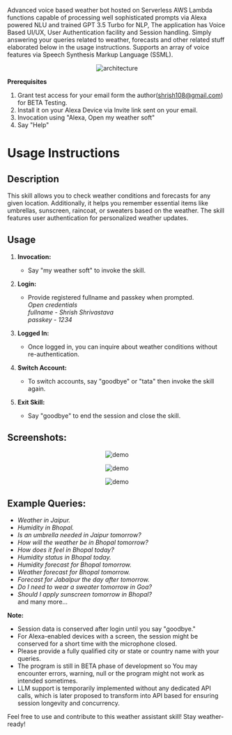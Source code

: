 Advanced voice based weather bot hosted on Serverless AWS Lambda functions capable of processing well sophisticated prompts via Alexa powered NLU and trained GPT  3.5 Turbo for NLP, The application has Voice Based UI/UX, User Authentication facility and Session handling. Simply answering your queries related to weather, forecasts and other related stuff elaborated below in the usage instructions. Supports an array of voice features via Speech Synthesis Markup Language (SSML).

<p align="center"><img src="https://res.cloudinary.com/djjbjnrgl/image/upload/v1701933352/my_weather_soft.drawio_jtcehf.svg" alt="architecture"></p>

**Prerequisites**
1. Grant test access for your email form the author(shrish108@gmail.com) for BETA Testing.
2. Install it on your Alexa Device via Invite link sent on your email.
3. Invocation using "Alexa, Open my weather soft"
4. Say "Help"

# Usage Instructions

## Description

This skill allows you to check weather conditions and forecasts for any given location. Additionally, it helps you remember essential items like umbrellas, sunscreen, raincoat, or sweaters based on the weather. The skill features user authentication for personalized weather updates.

## Usage

1. **Invocation:**
   - Say "my weather soft" to invoke the skill.

2. **Login:**
   - Provide registered fullname and passkey when prompted.<br>
_Open credentials<br>
fullname - Shrish Shrivastava<br>
passkey - 1234<br>_

3. **Logged In:**
   - Once logged in, you can inquire about weather conditions without re-authentication.

4. **Switch Account:**
   - To switch accounts, say "goodbye" or "tata" then invoke the skill again.

5. **Exit Skill:**
   - Say "goodbye" to end the session and close the skill.



## Screenshots:

<p align="center"><img src="https://res.cloudinary.com/djjbjnrgl/image/upload/v1713280096/442c01ba0179affbe3643f8ca3211661-2_t8uruu.png" alt="demo"></p>

<p align="center"><img src="https://res.cloudinary.com/djjbjnrgl/image/upload/v1713280097/442c01ba0179affbe3643f8ca3211661-0_h6qdmi.png" alt="demo"></p>

<p align="center"><img src="https://res.cloudinary.com/djjbjnrgl/image/upload/v1713280309/442c01ba0179affbe3643f8ca3211661-1_xrpdvu.png" alt="demo"></p>

## Example Queries:

* *Weather in Jaipur.*
* *Humidity in Bhopal.*
* *Is an umbrella needed in Jaipur tomorrow?*
* *How will the weather be in Bhopal tomorrow?*
* *How does it feel in Bhopal today?*
* *Humidity status in Bhopal today.*
* *Humidity forecast for Bhopal tomorrow.*
* *Weather forecast for Bhopal tomorrow.*
* *Forecast for Jabalpur the day after tomorrow.*
* *Do I need to wear a sweater tomorrow in Goa?*
* *Should I apply sunscreen tomorrow in Bhopal?*
  <br>and many more...

**Note:**
- Session data is conserved after login until you say "goodbye."
- For Alexa-enabled devices with a screen, the session might be conserved for a short time with the microphone closed.
- Please provide a fully qualified city or state or country name with your queries.
- The program is still in BETA phase of development so You may encounter errors, warning, null or the program might not work as intended sometimes.
- LLM support is temporarily implemented without any dedicated API calls, which is later proposed to transform into API based for ensuring session longevity and concurrency.

Feel free to use and contribute to this weather assistant skill! Stay weather-ready!



